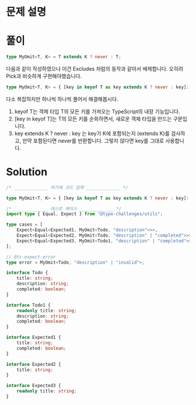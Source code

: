 # 문제 설명

# 풀이

```ts
type MyOmit<T, K> = T extends K ? never : T;
```

다음과 같이 작성하였으나 이건 Excludes 처럼의 동작과 같아서 배제합니다. 오히려 Pick과 비슷하게 구현해야했습니다.

```ts
type MyOmit<T, K> = { [key in keyof T as key extends K ? never : key]: T[key] };
```

다소 복잡하지만 하나씩 하나씩 풀어서 해결해봅시다.

1. keyof T는 객체 타입 T의 모든 키를 가져오는 TypeScript의 내장 기능입니다.
2. [key in keyof T]는 T의 모든 키를 순회하면서, 새로운 객체 타입을 만드는 구문입니다.
3. key extends K ? never : key 는 key가 K에 포함되는지 (extends K)를 검사하고, 만약 포함된다면 never를 반환합니다. 그렇지 않다면 key를 그대로 사용합니다.

# Solution

```ts
/* _____________ 여기에 코드 입력 _____________ */

type MyOmit<T, K> = { [key in keyof T as key extends K ? never : key]: T[key] };

/* _____________ 테스트 케이스 _____________ */
import type { Equal, Expect } from "@type-challenges/utils";

type cases = [
	Expect<Equal<Expected1, MyOmit<Todo, "description">>>,
	Expect<Equal<Expected2, MyOmit<Todo, "description" | "completed">>>,
	Expect<Equal<Expected3, MyOmit<Todo1, "description" | "completed">>>
];

// @ts-expect-error
type error = MyOmit<Todo, "description" | "invalid">;

interface Todo {
	title: string;
	description: string;
	completed: boolean;
}

interface Todo1 {
	readonly title: string;
	description: string;
	completed: boolean;
}

interface Expected1 {
	title: string;
	completed: boolean;
}

interface Expected2 {
	title: string;
}

interface Expected3 {
	readonly title: string;
}
```
